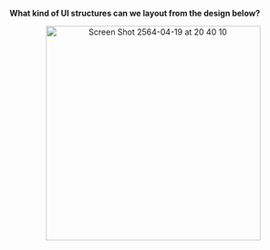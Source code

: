**What kind of UI structures can we layout from the design below?**

<p align="center">
<img width="376" alt="Screen Shot 2564-04-19 at 20 40 10" src="https://user-images.githubusercontent.com/63224918/115245817-86251e80-a14f-11eb-8220-ad2af369c1ab.png">
</p>
